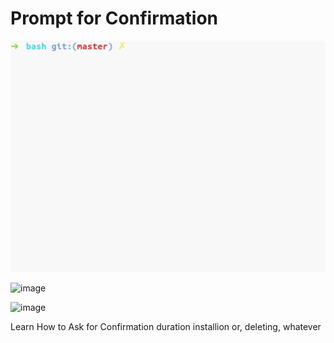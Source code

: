 # Prompt for Confirmation

![image](./clean.gif)

![image]("./cc.gif")

![image]("./menu-fun.gif")


Learn How to Ask for Confirmation  duration installion or, deleting, whatever
